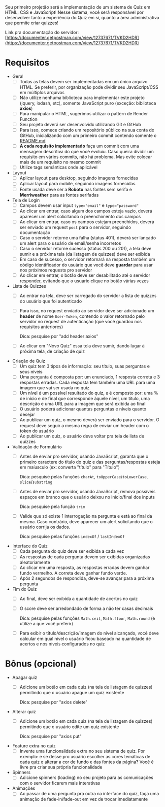 Seu primeiro projetão será a implementação de um sistema de Quiz em HTML, CSS e JavaScript! Nesse sistema, você será responsável por desenvolver tanto a experiência do Quiz em si, quanto a área administrativa que permite criar quizzes!

Link pra documentação do servidor: [https://documenter.getpostman.com/view/12737671/TVKD2HDR](https://documenter.getpostman.com/view/12737671/TVKD2HDR)

# Requisitos

- Geral
    - [ ]  Todas as telas devem ser implementadas em um único arquivo HTML. Se preferir, por organização pode dividir seu JavaScript/CSS em múltiplos arquivos
    - [ ]  Não utilize nenhuma biblioteca para implementar este projeto (jquery, lodash, etc), somente JavaScript puro (exceção: biblioteca **axios**)
    - [ ]  Para manipular o HTML, sugerimos utilizar o pattern de Render Function
    - [ ]  Seu projeto deverá ser desenvolvido utilizando Git e GitHub
    - [ ]  Para isso, comece criando um repositório público na sua conta do GitHub, inicializando com um primeiro commit contendo somente o [README.md](http://readme.md)
    - [ ]  **A cada requisito implementado** faça um commit com uma mensagem descritiva do que você evoluiu. Caso queira dividir um requisito em vários commits, não há problema. Mas evite colocar mais de um requisito no mesmo commit
    - [ ]  Utilize tags semânticas onde aplicável
- Layout
    - [ ]  Aplicar layout para desktop, seguindo imagens fornecidas
    - [ ]  Aplicar layout para mobile, seguindo imagens fornecidas
    - [ ]  Fonte usada deve ser a **Roboto** nas fontes sem serifa e **Merriweather** para as fontes serifadas
- Tela de Login
    - [ ]  Campos devem usar input `type="email"` e `type="password"`
    - [ ]  Ao clicar em entrar, caso algum dos campos esteja vazio, deverá aparecer um alert solicitando o preenchimento dos campos
    - [ ]  Ao clicar em entrar, caso os campos estejam preenchidos, deverá ser enviado um request `post` para o servidor, seguindo documentação
    - [ ]  Caso o servidor retorne uma falha (status 401), deverá ser lançado um alert para o usuário de email/senha incorretos
    - [ ]  Caso o servidor retorne sucesso (status 200 ou 201), a tela deve sumir e a próxima tela (da listagem de quizzes) deve ser exibida
    - [ ]  Em caso de sucesso, o servidor retornará na resposta também um código identificador do usuário que você deve **guardar** para usar nos próximos requests pro servidor
    - [ ]  Ao clicar em entrar, o botão deve ser desabilitado até o servidor responder, evitando que o usuário clique no botão várias vezes
- Lista de Quizzes
    - [ ]  Ao entrar na tela, deve ser carregado do servidor a lista de quizzes do usuário que foi autenticado
    - [ ]  Para isso, no request enviado ao servidor deve ser adicionado um **header** de nome `User-Token`, contendo o valor retornado pelo servidor no request de autenticação (que você guardou nos requisitos anteriores)

        Dica: pesquise por "add header axios" 

    - [ ]  Ao clicar em "Novo Quiz" essa tela deve sumir, dando lugar à próxima tela, de criação de quiz
- Criação de Quiz
    - [ ]  Um quiz tem 3 tipos de informação: seu título, suas perguntas e seus níveis
    - [ ]  Uma pergunta é composta por: um enunciado, 1 resposta correta e 3 respostas erradas. Cada resposta tem também uma URL para uma imagem que vai ser usada no quiz.
    - [ ]  Um nível é um possível resultado do quiz, e é composto por: uma % de início e de final que corresponde àquele nível, um título, uma descrição e uma URL para a imagem que será exibida ao final
    - [ ]  O usuário poderá adicionar quantas perguntas e níveis quanto desejar
    - [ ]  Ao publicar um quiz, o mesmo deverá ser enviado para o servidor. O request deve seguir a mesma regra de enviar um header com o token do usuário
    - [ ]  Ao publicar um quiz, o usuário deve voltar pra tela de lista de quizzes
- Validação de Formulário
    - [ ]  Antes de enviar pro servidor, usando JavaScript, garanta que o primeiro caractere do título do quiz e das perguntas/respostas esteja em maíusculo (ex: converta "título" para "Título")

        Dica: pesquise pelas funções `charAt`, `toUpperCase`/`toLowerCase`, `slice`/`substring`

    - [ ]  Antes de enviar pro servidor, usando JavaScript, remova possíveis espaços em branco que o usuário deixou no início/final dos inputs

        Dica: pesquise pela função `trim`

    - [ ]  Valide que só existe 1 interrogação na pergunta e está ao final da mesma. Caso contrário, deve aparecer um alert solicitando que o usuário corrija os dados.

        Dica: pesquise pelas funções `indexOf` / `lastIndexOf`

- Interface do Quiz
    - [ ]  Cada pergunta do quiz deve ser exibida a cada vez
    - [ ]  As respostas de cada pergunta devem ser exibidas organizadas aleatoriamente
    - [ ]  Ao clicar em uma resposta, as respostas erradas devem ganhar fundo vermelho. A correta deve ganhar fundo verde.
    - [ ]  Após 2 segundos de respondida, deve-se avançar para a próxima pergunta
- Fim do Quiz
    - [ ]  Ao final, deve ser exibida a quantidade de acertos no quiz
    - [ ]  O score deve ser arredondado de forma a não ter casas decimais

        Dica: pesquise pelas funções `Math.ceil`, `Math.floor`, `Math.round` (e utilize a que você preferir)

    - [ ]  Para exibir o título/descrição/imagem do nível alcançado, você deve calcular em qual nível o usuário ficou baseado na quantidade de acertos e nos níveis configurados no quiz

# Bônus (opcional)

- Apagar quiz
    - [ ]  Adicione um botão em cada quiz (na tela de listagem de quizzes) permitindo que o usuário apague um quiz existente

        Dica: pesquise por "axios delete"

- Alterar quiz
    - [ ]  Adicione um botão em cada quiz (na tela de listagem de quizzes) permitindo que o usuário edite um quiz existente

        Dica: pesquise por "axios put"

- Feature extra no quiz
    - [ ]  Invente uma funcionalidade extra no seu sistema de quiz. Por exemplo: e se desse pro usuário escolher as cores temáticas de cada quiz e alterar a cor de fundo e das fontes da página? Você é livre pra criar sua própria funcionalidade
- Spinners
    - [ ]  Adicione spinners (loading) no seu projeto para as comunicações com o servidor ficarem mais interativas
- Animações
    - [ ]  Ao passar de uma pergunta pra outra na interface do quiz, faça uma animação de fade-in/fade-out em vez de trocar imediatamente
